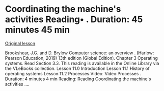 # Coordinating the machine's activities Reading• . Duration: 45 minutes 45 min

[Original lesson](https://www.coursera.org/learn/uol-how-computers-work/supplement/0rmTR/coordinating-the-machines-activities)

Brookshear, J.G. and D. Brylow Computer science: an overview . (Harlow: Pearson Education, 2019) 13th edition (Global Edition). Chapter 3 Operating systems. Read Section 3.3. This reading is available in the Online Library via the VLeBooks collection. Lesson 11.0 Introduction Lesson 11.1 History of operating systems Lesson 11.2 Processes Video: Video Processes . Duration: 4 minutes 4 min Reading: Reading Coordinating the machine's activities ....


